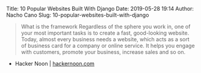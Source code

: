 Title: 10 Popular Websites Built With Django
Date: 2019-05-28 19:14
Author: Nacho Cano
Slug: 10-popular-websites-built-with-django

> What is the framework Regardless of the sphere you work in, one of your most
> important tasks is to create a fast, good-looking website. Today, almost
> every business needs a website, which acts as a sort of business card for a
> company or online service. It helps you engage with customers, promote your
> business, increase sales and so on.

- Hacker Noon | [hackernoon.com][]

  [hackernoon.com]: https://hackernoon.com/10-popular-websites-built-with-django-906cc310aa0a
    "10 Popular Websites Built With Django"
